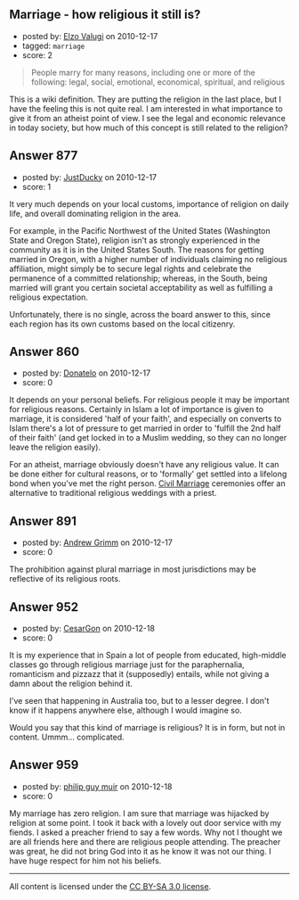 ## Marriage - how religious it still is?

- posted by: [Elzo Valugi](https://stackexchange.com/users/-1/132-elzo-valugi) on 2010-12-17
- tagged: `marriage`
- score: 2

> People marry for many reasons,
> including one or more of the
> following: legal, social, emotional,
> economical, spiritual, and religious


This is a wiki definition. They are putting the religion in the last place, but I have the feeling this is not quite real. I am interested in what importance to give it from an atheist point of view. I see the legal and economic relevance in today society, but how much of this concept is still related to the religion?


## Answer 877

- posted by: [JustDucky](https://stackexchange.com/users/-1/201-justducky) on 2010-12-17
- score: 1

It very much depends on your local customs, importance of religion on daily life, and overall dominating religion in the area. 

For example, in the Pacific Northwest of the United States (Washington State and Oregon State), religion isn't as strongly experienced in the community as it is in the United States South. The reasons for getting married in Oregon, with a higher number of individuals claiming no religious affiliation, might simply be to secure legal rights and celebrate the permanence of a committed relationship; whereas, in the South, being married will grant you certain societal acceptability as well as fulfilling a religious expectation.

Unfortunately, there is no single, across the board answer to this, since each region has its own customs based on the local citizenry.


## Answer 860

- posted by: [Donatelo](https://stackexchange.com/users/-1/196-donatelo) on 2010-12-17
- score: 0

<p>It depends on your personal beliefs. For religious people it may be important for religious reasons. Certainly in Islam a lot of importance is given to marriage, it is considered 'half of your faith', and especially on converts to Islam there's a lot of pressure to get married in order to 'fulfill the 2nd half of their faith' (and get locked in to a Muslim wedding, so they can no longer leave the religion easily).</p>

<p>For an atheist, marriage obviously doesn't have any religious value. It can be done either for cultural reasons, or to 'formally' get settled into a lifelong bond when you've met the right person. <a href="http://en.wikipedia.org/wiki/Civil_marriage" rel="nofollow">Civil Marriage</a> ceremonies offer an alternative to traditional religious weddings with a priest.</p>



## Answer 891

- posted by: [Andrew Grimm](https://stackexchange.com/users/-1/270-andrew-grimm) on 2010-12-17
- score: 0

The prohibition against plural marriage in most jurisdictions may be reflective of its religious roots.


## Answer 952

- posted by: [CesarGon](https://stackexchange.com/users/-1/80-cesargon) on 2010-12-18
- score: 0

It is my experience that in Spain a lot of people from educated, high-middle classes go through religious marriage just for the paraphernalia, romanticism and pizzazz that it (supposedly) entails, while not giving a damn about the religion behind it.

I've seen that happening in Australia too, but to a lesser degree. I don't know if it happens anywhere else, although I would imagine so.

Would you say that this kind of marriage is religious? It is in form, but not in content. Ummm... complicated.


## Answer 959

- posted by: [philip guy muir](https://stackexchange.com/users/-1/182-philip-guy-muir) on 2010-12-18
- score: 0

My marriage has zero religion. I am sure that marriage was hijacked by religion at some point. I took it back with a lovely out door service with my fiends. I asked a preacher friend to say a few words. Why not I thought we are all friends here and there are religious people attending. The preacher was great, he did not bring God into it as he know it was not our thing. I have huge respect for him not his beliefs.



---

All content is licensed under the [CC BY-SA 3.0 license](https://creativecommons.org/licenses/by-sa/3.0/).
